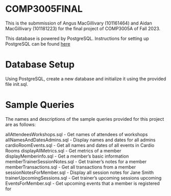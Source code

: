 # COMP3005FINAL

This is the submmission of Angus MacGillivary (101161464) and Aidan MacGillivary (101181223) for the final project of COMP3005A of Fall 2023.

This database is powered by PostgreSQL.  Instructions for setting up PostgreSQL can be found [here](https://www.postgresqltutorial.com/) 

# Database Setup

Using PostgreSQL, create a new database and initialize it using the provided file init.sql.

# Sample Queries

The names and descriptions of the sample queries provided for this project are as follows:

allAttendeesWorkshops.sql - Get names of attendees of workshops
allNamesAndDatesAdmins.sql - Display names and dates for all admins
cardioRoomEvents.sql - Get all names and dates of all events in Cardio Rooms
displayAllMetrics.sql - Get metrics of a member
displayMemberinfo.sql - Get a member’s basic information
memberTrainerSessionNotes.sql - Get trainer’s notes for a member 
memberTransactions.sql - Get all transactions from a member
sessionNotesForMember.sql - Display all session notes for Jane Smith
trainerUpcomingSessions.sql - Get trainer’s upcoming sessions
upcoming EventsForMember.sql - Get upcoming events that a member is registered for
